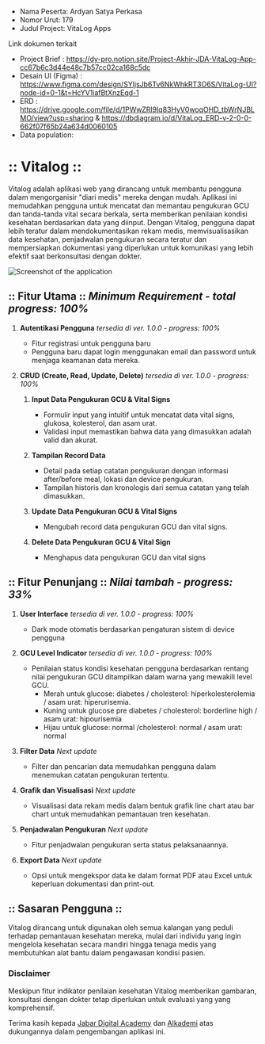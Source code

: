 - Nama Peserta: Ardyan Satya Perkasa
- Nomor Urut: 179
- Judul Project: VitaLog Apps

Link dokumen terkait
- Project Brief : <https://dy-pro.notion.site/Project-Akhir-JDA-VitaLog-App-cc67b6c3d44e48c7b57cc02ca168c5dc>
- Desain UI (Figma) : <https://www.figma.com/design/SYljsJb6Tv6NkWhkRT3O6S/VitaLog-UI?node-id=0-1&t=HcYV1iafBtXnzEqd-1>
- ERD : <https://drive.google.com/file/d/1PWwZRl9Iq83HyV0woqOHD_tbWrNJBLMO/view?usp=sharing> & <https://dbdiagram.io/d/VitaLog_ERD-v-2-0-0-662f07f65b24a634d0060105>
- Data population: 

# :: Vitalog ::

Vitalog adalah aplikasi web yang dirancang untuk membantu pengguna dalam mengorganisir "diari medis" mereka dengan mudah. Aplikasi ini memudahkan pengguna untuk mencatat dan memantau pengukuran GCU dan tanda-tanda vital secara berkala, serta memberikan penilaian kondisi kesehatan berdasarkan data yang diinput. Dengan Vitalog, pengguna dapat lebih teratur dalam mendokumentasikan rekam medis, memvisualisasikan data kesehatan, penjadwalan pengukuran secara teratur dan mempersiapkan dokumentasi yang diperlukan untuk komunikasi yang lebih efektif saat berkonsultasi dengan dokter.

![Screenshot of the application](images/screenshots/screencapture-vitalog-test-preview.png)

## :: Fitur Utama :: *Minimum Requirement - total progress: 100%*

1. **Autentikasi Pengguna** *tersedia di ver. 1.0.0 - progress: 100%*
    - Fitur registrasi untuk pengguna baru
    - Pengguna baru dapat login menggunakan email dan password untuk menjaga keamanan data mereka.

2. **CRUD (Create, Read, Update, Delete)** *tersedia di ver. 1.0.0 - progress: 100%*
    1. **Input Data Pengukuran GCU & Vital Signs**
        - Formulir input yang intuitif untuk mencatat data vital signs, glukosa, kolesterol, dan asam urat.
        - Validasi input memastikan bahwa data yang dimasukkan adalah valid dan akurat.

    2. **Tampilan Record Data**
        - Detail pada setiap catatan pengukuran dengan informasi after/before meal, lokasi dan device pengukuran.
        - Tampilan historis dan kronologis dari semua catatan yang telah dimasukkan.
    
    3. **Update Data Pengukuran GCU & Vital Signs**
        - Mengubah record data pengukuran GCU dan vital signs.

    4. **Delete Data Pengukuran GCU & Vital Sign**
        - Menghapus data pengukuran GCU dan vital signs 

## :: Fitur Penunjang :: *Nilai tambah - progress: 33%*

1. **User Interface** *tersedia di ver. 1.0.0 - progress: 100%*
    - Dark mode otomatis berdasarkan pengaturan sistem di device pengguna

2. **GCU Level Indicator** *tersedia di ver. 1.0.0 - progress: 100%*
    - Penilaian status kondisi kesehatan pengguna berdasarkan rentang nilai pengukuran GCU ditampilkan dalam warna yang mewakili level GCU.
      - Merah untuk glucose: diabetes / cholesterol: hiperkolesterolemia / asam urat: hiperurisemia. 
      - Kuning untuk glucose pre diabetes / cholesterol: borderline high / asam urat: hipourisemia
      - Hijau untuk glucose: normal /cholesterol: normal / asam urat: normal

3. **Filter Data** *Next update*
    - Filter dan pencarian data memudahkan pengguna dalam menemukan catatan pengukuran tertentu.

4. **Grafik dan Visualisasi** *Next update*
    - Visualisasi data rekam medis dalam bentuk grafik line chart atau bar chart untuk memudahkan pemantauan tren kesehatan.

5. **Penjadwalan Pengukuran** *Next update*
    - Fitur penjadwalan pengukuran serta status pelaksanaannya.

6. **Export Data** *Next update*
    - Opsi untuk mengekspor data ke dalam format PDF atau Excel untuk keperluan dokumentasi dan print-out.

## :: Sasaran Pengguna ::

Vitalog dirancang untuk digunakan oleh semua kalangan yang peduli terhadap pemantauan kesehatan mereka, mulai dari individu yang ingin mengelola kesehatan secara mandiri hingga tenaga medis yang membutuhkan alat bantu dalam pengawasan kondisi pasien.

### Disclaimer
Meskipun fitur indikator penilaian kesehatan Vitalog memberikan gambaran, konsultasi dengan dokter tetap diperlukan untuk evaluasi yang yang komprehensif.


Terima kasih kepada [Jabar Digital Academy](https://digitalacademy.jabarprov.go.id/) dan [Alkademi](https://alkademi.id/) atas dukungannya dalam pengembangan aplikasi ini.